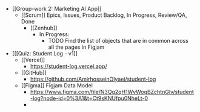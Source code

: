 - [[Group-work 2: Marketing AI App]]
	- [[Scrum]] Epics, Issues, Product Backlog, In Progress, Review/QA, Done
		- [[Zenhub]]
			- In Progress:
				- TODO Find the list of objects that are in common across all the pages in Figjam
- [[[Quiz: Student Log - v1]]
	- [[Vercel]]
		- https://student-log.vercel.app/
	- [[GitHub]]
		- https://github.com/AmirhosseinOlyaei/student-log
	- [[Figma]] Figjam Data Model
		- https://www.figma.com/file/N3Qg2qH1WvWoqBZchtnGlv/student-log?node-id=0%3A1&t=Ct9sKNUfpu0NheLt-0
		-